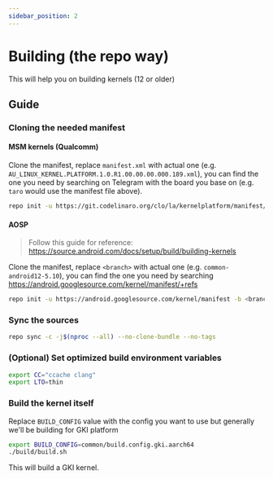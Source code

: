 ```yaml
---
sidebar_position: 2
---
```

# Building (the repo way)

This will help you on building kernels (12 or older)

## Guide

### Cloning the needed manifest

#### MSM kernels (Qualcomm)
Clone the manifest, replace `manifest.xml` with actual one (e.g. `AU_LINUX_KERNEL.PLATFORM.1.0.R1.00.00.00.000.189.xml`), you can find the one you need by searching
on Telegram with the board you base on (e.g. `taro` would use the manifest file above).

```bash
repo init -u https://git.codelinaro.org/clo/la/kernelplatform/manifest/ -b release -m <manifest.xml> --depth 1
```

#### AOSP

> Follow this guide for reference: https://source.android.com/docs/setup/build/building-kernels

Clone the manifest, replace `<branch>` with actual one (e.g. `common-android12-5.10`), you can find the one you need by searching https://android.googlesource.com/kernel/manifest/+refs

```bash
repo init -u https://android.googlesource.com/kernel/manifest -b <branch> --depth 1
```

### Sync the sources

```bash
repo sync -c -j$(nproc --all) --no-clone-bundle --no-tags
```

### (Optional) Set optimized build environment variables

```bash
export CC="ccache clang"
export LTO=thin
```

### Build the kernel itself

Replace `BUILD_CONFIG` value with the config you want to use but generally we'll be building for GKI platform

```bash
export BUILD_CONFIG=common/build.config.gki.aarch64
./build/build.sh
```

This will build a GKI kernel.

